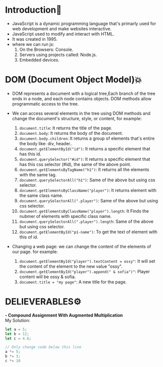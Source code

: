 # Introduction:flags:
- JavaScript is a dynamic programming language that's primarly used for web development and make websites interactive.
- JavaScript used to modify and interact with HTML.
- It was created in 1995.
- where we can run js:
   1. On the Browsers: Console.
   2. Servers using projects called: Node.js. 
   3. Embedded devices.

# DOM (Document Object Model):boom:
- DOM represents a document with a logical tree,Each branch of the tree ends in a node, and each node contains objects. DOM methods allow programmatic access to the tree.  
- We can access several elements in the tree using DOM methods and change the document's structure, style, or content, for example:
     1. `document.title`: It returns the title of the page.
     2. `document.body`: It returns the body of the document.
     3. `document.body.children`: It returns a group of elements that's entire the body like: div, header.. 
     4. `document.getElementById("id")`: It returns a specific element that has this id.
     5. `document.querySelector("#id")`: It returns a specific element that has this css selector (#id), the same of the above point.
     6. `document.getElementsByTagName("h1")`: It returns all the elements with the same tag.
     7. `document.querySelectorAll("h1")`: Same of the above but using css selector.
     8. `document.getElementsByClassName("player")`: It returns element with the same class name.
     9. `document.querySelectorAll(".player")`: Same of the above but using css selector.
     10. `document.getElementsByClassName("player").length`: It Finds the nubmer of elements with specific class name.
     11. `document.querySelectorAll(".player").length`: Same of the above but using css selector.
     12. `document.getElementById("p1-name")`: To get the text of element with this of id.


 - Changing a web page: we can change the content of the elements of our page. for example:
      1. `document.getElementById("player").textContent = ossy"`: It will set the content of the element to the new value "ossy".
      2. `document.getElementById("player").append(" & sofia")"`: Player content will be ossy & sofia.
      3. `document.title = "my page"`: A new title for the page.

# DELIEVERABLES⚙️
**- Compound Assignment With Augmented Multiplication**
<br />My Solution: 
```js
let a = 5;
let b = 12;
let c = 4.6;

// Only change code below this line
a *= 5;
b *= 3;
c *= 10
